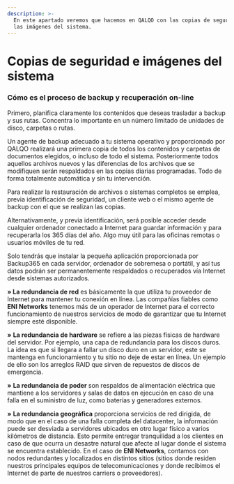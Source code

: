```yaml
---
description: >-
  En este apartado veremos que hacemos en QALQO con las copias de seguridad y
  las imágenes del sistema.
---
```


# Copias de seguridad e imágenes del sistema

### Cómo es el proceso de backup y recuperación on-line

Primero, planifica claramente los contenidos que deseas trasladar a backup y sus rutas. Concentra lo importante en un número limitado de unidades de disco, carpetas o rutas.  


Un agente de backup adecuado a tu sistema operativo y proporcionado por QALQO realizará una primera copia de todos los contenidos y carpetas de documentos elegidos, o incluso de todo el sistema.  Posteriormente todos aquellos archivos nuevos y las diferencias de los archivos que se modifiquen serán respaldados en las copias diarias programadas. Todo de forma totalmente automática y sin tu intervención.  
  
Para realizar la restauración de archivos o sistemas completos se emplea, previa identificación de seguridad, un cliente web o el mismo agente de backup con el que se realizan las copias.  
  
Alternativamente, y previa identificación, será posible acceder desde cualquier ordenador conectado a Internet para guardar información y para recuperarla los 365 días del año. Algo muy útil para las oficinas remotas o usuarios móviles de tu red.  
  
Solo tendrás que instalar la pequeña aplicación proporcionada por Backup365 en cada servidor, ordenador de sobremesa o portátil, y así tus datos podrán ser permanentemente respaldados o recuperados vía Internet desde sistemas autorizados. 

**» La redundancia de red** es básicamente la que utiliza tu proveedor de Internet para mantener tu conexión en línea. Las compañías fiables como **ENI Networks** tenemos más de un operador de Internet para el correcto funcionamiento de nuestros servicios de modo de garantizar que tu Internet siempre esté disponible.

**»** **La redundancia de hardware** se refiere a las piezas físicas de hardware del servidor. Por ejemplo, una capa de redundancia para los discos duros. La idea es que si llegara a fallar un disco duro en un servidor, este se mantenga en funcionamiento y tu sitio no deje de estar en línea. Un ejemplo de ello son los arreglos RAID que sirven de repuestos de discos de emergencia.

**»** **La redundancia de poder** son respaldos de alimentación eléctrica que mantiene a los servidores y salas de datos en ejecución en caso de una falla en el suministro de luz, como baterías y generadores externos.

**»** **La redundancia geográfica** proporciona servicios de red dirigida, de modo que en el caso de una falla completa del datacenter, la información puede ser desviada a servidores ubicados en otro lugar físico a varios kilómetros de distancia. Esto permite entregar tranquilidad a los clientes en caso de que ocurra un desastre natural que afecte al lugar donde el sistema se encuentra establecido. En el caso de **ENI Networks**, contamos con nodos redundantes y localizados en distintos sitios \(sitios donde residen nuestros principales equipos de telecomunicaciones y donde recibimos el Internet de parte de nuestros carriers o proveedores\).



